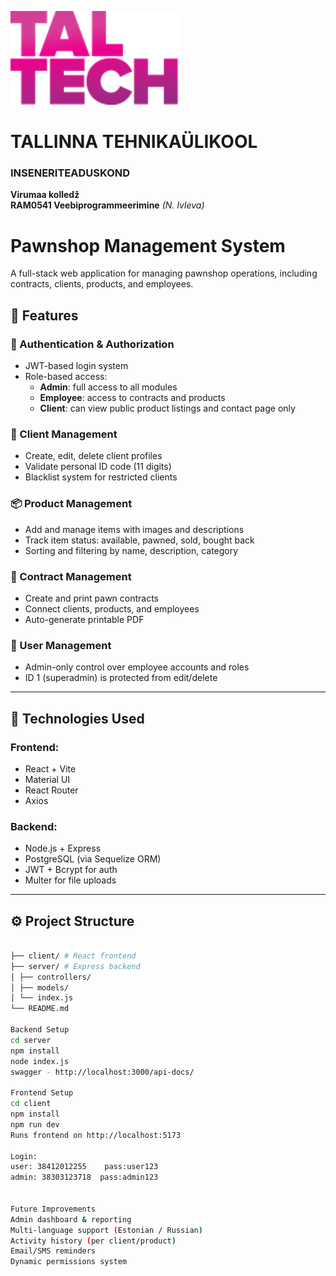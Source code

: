 ![TalTech Logo](images/tal-tech.png)

# TALLINNA TEHNIKAÜLIKOOL

### INSENERITEADUSKOND

**Virumaa kolledž**  
**RAM0541 Veebiprogrammeerimine** _(N. Ivleva)_

# Pawnshop Management System

A full-stack web application for managing pawnshop operations, including contracts, clients, products, and employees.

## 📌 Features

### 🔐 Authentication & Authorization

-   JWT-based login system
-   Role-based access:
    -   **Admin**: full access to all modules
    -   **Employee**: access to contracts and products
    -   **Client**: can view public product listings and contact page only

### 👤 Client Management

-   Create, edit, delete client profiles
-   Validate personal ID code (11 digits)
-   Blacklist system for restricted clients

### 📦 Product Management

-   Add and manage items with images and descriptions
-   Track item status: available, pawned, sold, bought back
-   Sorting and filtering by name, description, category

### 📄 Contract Management

-   Create and print pawn contracts
-   Connect clients, products, and employees
-   Auto-generate printable PDF

### 👥 User Management

-   Admin-only control over employee accounts and roles
-   ID 1 (superadmin) is protected from edit/delete

---

## 🧪 Technologies Used

### Frontend:

-   React + Vite
-   Material UI
-   React Router
-   Axios

### Backend:

-   Node.js + Express
-   PostgreSQL (via Sequelize ORM)
-   JWT + Bcrypt for auth
-   Multer for file uploads

---

## ⚙️ Project Structure

```bash

├── client/ # React frontend
├── server/ # Express backend
│ ├── controllers/
│ ├── models/
│ └── index.js
└── README.md

Backend Setup
cd server
npm install
node index.js
swagger - http://localhost:3000/api-docs/

Frontend Setup
cd client
npm install
npm run dev
Runs frontend on http://localhost:5173

Login:
user: 38412012255    pass:user123
admin: 38303123718  pass:admin123


Future Improvements
Admin dashboard & reporting
Multi-language support (Estonian / Russian)
Activity history (per client/product)
Email/SMS reminders
Dynamic permissions system
```
